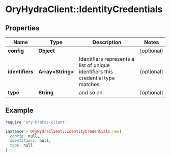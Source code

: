 # OryHydraClient::IdentityCredentials

## Properties

| Name | Type | Description | Notes |
| ---- | ---- | ----------- | ----- |
| **config** | **Object** |  | [optional] |
| **identifiers** | **Array&lt;String&gt;** | Identifiers represents a list of unique identifiers this credential type matches. | [optional] |
| **type** | **String** | and so on. | [optional] |

## Example

```ruby
require 'ory-kratos-client'

instance = OryHydraClient::IdentityCredentials.new(
  config: null,
  identifiers: null,
  type: null
)
```

